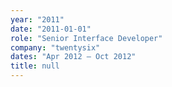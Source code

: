```yaml
---
year: "2011"
date: "2011-01-01"
role: "Senior Interface Developer"
company: "twentysix"
dates: "Apr 2012 – Oct 2012"
title: null
---
```

